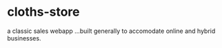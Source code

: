 # cloths-store
a classic sales webapp ...built generally to accomodate online and hybrid businesses.